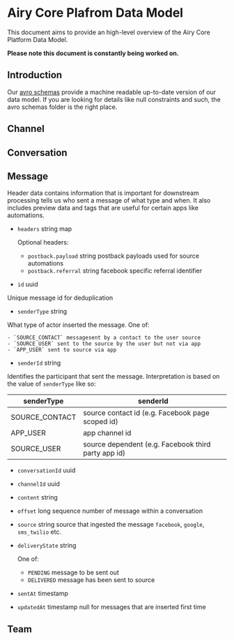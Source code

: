 # Airy Core Plafrom Data Model

This document aims to provide an high-level overview of the Airy Core Platform Data Model.

**Please note this document is constantly being worked on.**

## Introduction

Our [avro schemas](/backend/avro) provide a machine readable up-to-date version
of our data model. If you are looking for details like null constraints and
such, the avro schemas folder is the right place.

## Channel

## Conversation

## Message

Header data contains information that is important for downstream processing tells us who sent a message of what type and when. It also includes preview data and tags that are useful for certain apps like automations.

- `headers` string map

    Optional headers:

    - `postback.payload` string postback payloads used for source automations
    - `postback.referral` string facebook specific referral identifier 


- `id` uuid

Unique message id for deduplication

- `senderType` string

What type of actor inserted the message. One of:

    - `SOURCE_CONTACT` messagesent by a contact to the user source
    - `SOURCE_USER` sent to the source by the user but not via app
    - `APP_USER` sent to source via app

- `senderId` string

Identifies the participant that sent the message. Interpretation is based on the value of `senderType` like so:

| senderType     | senderId                                            |
|----------------|-----------------------------------------------------|
| SOURCE_CONTACT | source contact id (e.g. Facebook page scoped id)    |
| APP_USER       | app channel id                                      |
| SOURCE_USER    | source dependent (e.g. Facebook third party app id) |


- `conversationId` uuid

- `channelId` uuid

- `content` string

- `offset` long sequence number of message within a conversation

- `source` string source that ingested the message `facebook`, `google`, `sms_twilio` etc.

- `deliveryState` string

    One of:

    - `PENDING` message to be sent out
    - `DELIVERED` message has been sent to source
    
- `sentAt` timestamp

- `updatedAt` timestamp null for messages that are inserted first time 

## Team
